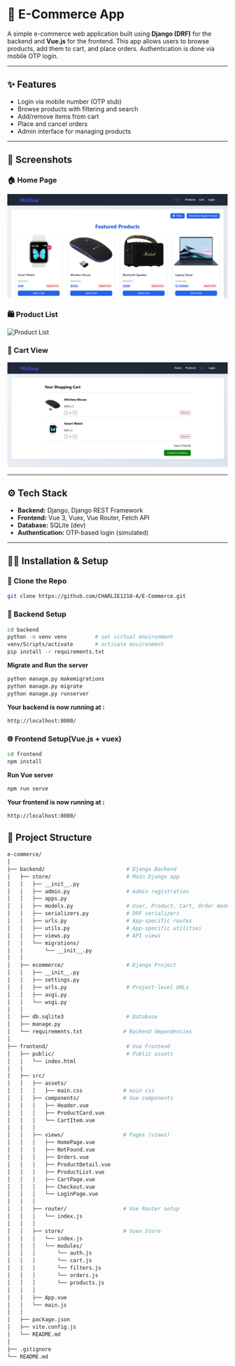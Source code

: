 # 🛒 E-Commerce App

A simple e-commerce web application built using **Django (DRF)** for the backend and **Vue.js** for the frontend. This app allows users to browse products, add them to cart, and place orders. Authentication is done via mobile OTP login.

---

## ✨ Features

- Login via mobile number (OTP stub)
- Browse products with filtering and search
- Add/remove items from cart
- Place and cancel orders
- Admin interface for managing products

---

## 📸 Screenshots

### 🏠 Home Page  
![Home Page](screenshots/home.png)

### 🛍️ Product List  
![Product List](screenshots/products.png)

### 🛒 Cart View  
![Cart View](screenshots/cart.png)

---

## ⚙️ Tech Stack

- **Backend:** Django, Django REST Framework
- **Frontend:** Vue 3, Vuex, Vue Router, Fetch API
- **Database:** SQLite (dev)
- **Authentication:** OTP-based login (simulated)

---

## 🧑‍💻 Installation & Setup

### 📂 Clone the Repo

```bash
git clone https://github.com/CHARLIE1210-A/E-Commerce.git
```

### 🐍 Backend Setup
```bash
cd backend
python -m venv venv         # set virtual environment
venv/Scripts/activate       # activate environment
pip install -r requirements.txt
```
**Migrate and Run the server**

```bash
python manage.py makemigrations
python manage.py migrate
python manage.py runserver
```

**Your backend is now running at :**
```bash
http://localhost:8000/
```

### 🌐 Frontend Setup(Vue.js + vuex)

```bash
cd frontend
npm install
```

**Run Vue server**
```bash
npm run serve
```

**Your frontend is now running at :**
```bash
http://localhost:8080/
```

## 📁 Project Structure
```bash
e-commerce/
│
├── backend/                          # Django Backend
│   ├── store/                        # Main Django app
│   │   ├── __init__.py
│   │   ├── admin.py                  # Admin registration
│   │   ├── apps.py
│   │   ├── models.py                 # User, Product, Cart, Order models
│   │   ├── serializers.py            # DRF serializers
│   │   ├── urls.py                   # App-specific routes
│   │   ├── utils.py                  # App-specific utilities
│   │   ├── views.py                  # API views
│   │   └── migrations/
│   │       └── __init__.py
│   │
│   ├── ecommerce/                    # Django Project
│   │   ├── __init__.py
│   │   ├── settings.py
│   │   ├── urls.py                   # Project-level URLs
│   │   ├── asgi.py
│   │   └── wsgi.py
│   │
│   ├── db.sqlite3                    # Database
│   ├── manage.py
│   └── requirements.txt             # Backend dependencies
│
├── frontend/                         # Vue Frontend
│   ├── public/                       # Public assets
│   │   └── index.html
│   │
│   ├── src/
│   │   ├── assets/ 
│   │   │   ├── main.css             # main css
│   │   ├── components/              # Vue components
│   │   │   ├── Header.vue
│   │   │   ├── ProductCard.vue
│   │   │   └── CartItem.vue
│   │   │
│   │   ├── views/                   # Pages (views)
│   │   │   ├── HomePage.vue
│   │   │   ├── NotFound.vue
│   │   │   ├── Orders.vue
│   │   │   ├── ProductDetail.vue
│   │   │   ├── ProductList.vue
│   │   │   ├── CartPage.vue
│   │   │   ├── Checkout.vue
│   │   │   └── LoginPage.vue
│   │   │
│   │   ├── router/                  # Vue Router setup
│   │   │   └── index.js
│   │   │
│   │   ├── store/                   # Vuex Store
│   │   │   └── index.js
│   │   │   └── modules/
│   │   │       └── auth.js
│   │   │       └── cart.js
│   │   │       └── filters.js
│   │   │       └── orders.js
│   │   │       └── products.js
│   │   │
│   │   ├── App.vue
│   │   └── main.js
│   │
│   ├── package.json
│   ├── vite.config.js
│   └── README.md
│
├── .gitignore
└── README.md
```
